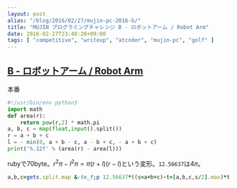 ```yaml
---
layout: post
alias: "/blog/2016/02/27/mujin-pc-2016-b/"
title: "MUJIN プログラミングチャレンジ B - ロボットアーム / Robot Arm"
date: 2016-02-27T23:48:20+09:00
tags: [ "competitive", "writeup", "atcoder", "mujin-pc", "golf" ]
---
```


## [B - ロボットアーム / Robot Arm](https://beta.atcoder.jp/contests/mujin-pc-2016/tasks/mujin_pc_2016_b)

本番

``` python
#!/usr/bin/env python3
import math
def area(r):
    return pow(r,2) * math.pi
a, b, c = map(float,input().split())
r = a + b + c
l = - min(0, a + b - c, a - b + c, - a + b + c)
print('%.12f' % (area(r) - area(l)))
```

rubyで70byte。$r^2\pi - l^2\pi = \pi(r+l)(r-l)$という変形。`12.56637`は$4\pi$。

``` ruby
a,b,c=gets.split.map &:to_f;p 12.56637*((s=a+b+c)-t=[a,b,c,s/2].max)*t
```
